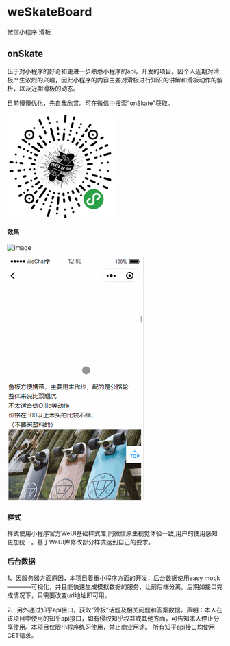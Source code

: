 # weSkateBoard
微信小程序 滑板 

## onSkate

出于对小程序的好奇和更进一步熟悉小程序的api，开发的项目。因个人近期对滑板产生浓烈的兴趣，因此小程序的内容主要对滑板进行知识的讲解和滑板动作的解析，以及近期滑板的动态。

目前慢慢优化，先自我欣赏。可在微信中搜索"onSkate"获取。

<img src="https://github.com/chellel/weSkateBoard/blob/master/demo/onSkate_wechat.png" alt="二维码" width="250" />

#### 效果

![image](https://github.com/chellel/weSkateBoard/blob/master/demo/effect1.gif)

![image](https://github.com/chellel/weSkateBoard/blob/master/demo/effect2.gif)

### 样式


样式使用小程序官方WeUI基础样式库,同微信原生视觉体验一致,用户的使用感知更加统一。基于WeUI库修改部分样式达到自己的要求。

### 后台数据

1、因服务器方面原因，本项目着重小程序方面的开发，后台数据使用easy mock————可视化，并且能快速生成模拟数据的服务，让前后端分离。后期如接口完成情况下，只需要改变url地址即可用。

2、另外通过知乎api接口，获取"滑板”话题及相关问题和答案数据。声明：本人在该项目中使用的知乎api接口，如有侵权知乎权益或其他方面，可告知本人停止分享使用。本项目仅限小程序练习使用，禁止商业用途。
所有知乎api接口均使用GET请求。

